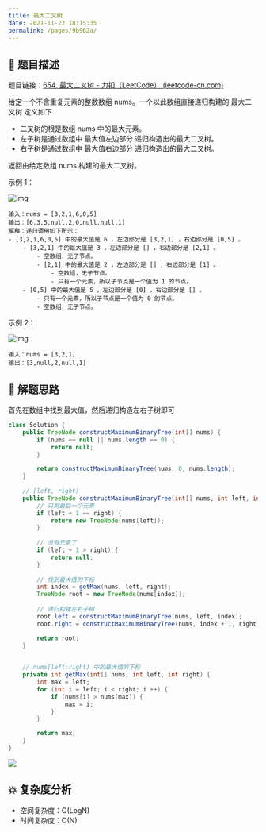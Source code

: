 ```yaml
---
title: 最大二叉树
date: 2021-11-22 18:15:35
permalink: /pages/9b962a/
---
```


## 📃 题目描述

题目链接：[654. 最大二叉树 - 力扣（LeetCode） (leetcode-cn.com)](https://leetcode-cn.com/problems/maximum-binary-tree/)

给定一个不含重复元素的整数数组 nums。一个以此数组直接递归构建的 最大二叉树 定义如下：

- 二叉树的根是数组 nums 中的最大元素。
- 左子树是通过数组中 最大值左边部分 递归构造出的最大二叉树。
- 右子树是通过数组中 最大值右边部分 递归构造出的最大二叉树。

返回由给定数组 nums 构建的最大二叉树。

示例 1：

![img](https://assets.leetcode.com/uploads/2020/12/24/tree1.jpg)

```
输入：nums = [3,2,1,6,0,5]
输出：[6,3,5,null,2,0,null,null,1]
解释：递归调用如下所示：
- [3,2,1,6,0,5] 中的最大值是 6 ，左边部分是 [3,2,1] ，右边部分是 [0,5] 。
    - [3,2,1] 中的最大值是 3 ，左边部分是 [] ，右边部分是 [2,1] 。
        - 空数组，无子节点。
        - [2,1] 中的最大值是 2 ，左边部分是 [] ，右边部分是 [1] 。
            - 空数组，无子节点。
            - 只有一个元素，所以子节点是一个值为 1 的节点。
    - [0,5] 中的最大值是 5 ，左边部分是 [0] ，右边部分是 [] 。
        - 只有一个元素，所以子节点是一个值为 0 的节点。
        - 空数组，无子节点。
```

示例 2：

![img](https://assets.leetcode.com/uploads/2020/12/24/tree2.jpg)

```
输入：nums = [3,2,1]
输出：[3,null,2,null,1]
```

## 🔔 解题思路

首先在数组中找到最大值，然后递归构造左右子树即可


```java
class Solution {
    public TreeNode constructMaximumBinaryTree(int[] nums) {
        if (nums == null || nums.length == 0) {
            return null;
        }

        return constructMaximumBinaryTree(nums, 0, nums.length);
    }
	
    // [left, right)
    public TreeNode constructMaximumBinaryTree(int[] nums, int left, int right) {
        // 只剩最后一个元素
        if (left + 1 == right) {
            return new TreeNode(nums[left]);
        }
        
        // 没有元素了
        if (left + 1 > right) {
            return null;
        }
		
        // 找到最大值的下标
        int index = getMax(nums, left, right);
        TreeNode root = new TreeNode(nums[index]);
        
        // 递归构建左右子树
        root.left = constructMaximumBinaryTree(nums, left, index);
        root.right = constructMaximumBinaryTree(nums, index + 1, right);

        return root;
    }

	
    // nums[left:right) 中的最大值的下标
    private int getMax(int[] nums, int left, int right) {
        int max = left;
        for (int i = left; i < right; i ++) {
            if (nums[i] > nums[max]) {
                max = i;
            }
        }

        return max;
    }
}
```

![](https://cs-wiki.oss-cn-shanghai.aliyuncs.com/img/20220120102109.png)

## 💥 复杂度分析

- 空间复杂度：O(LogN)
- 时间复杂度：O(N)

